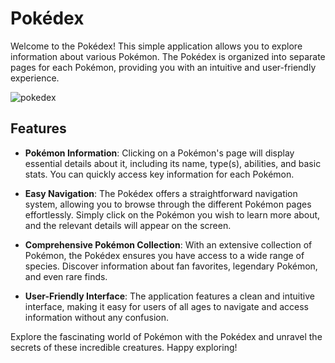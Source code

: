 # Pokédex

Welcome to the Pokédex! This simple application allows you to explore information about various Pokémon. The Pokédex is organized into separate pages for each Pokémon, providing you with an intuitive and user-friendly experience.

![pokedex](https://github.com/user-attachments/assets/9c0b89e2-782f-42c5-b5e0-a2bbc2df45f4)

## Features

- **Pokémon Information**: Clicking on a Pokémon's page will display essential details about it, including its name, type(s), abilities, and basic stats. You can quickly access key information for each Pokémon.

- **Easy Navigation**: The Pokédex offers a straightforward navigation system, allowing you to browse through the different Pokémon pages effortlessly. Simply click on the Pokémon you wish to learn more about, and the relevant details will appear on the screen.

- **Comprehensive Pokémon Collection**: With an extensive collection of Pokémon, the Pokédex ensures you have access to a wide range of species. Discover information about fan favorites, legendary Pokémon, and even rare finds.

- **User-Friendly Interface**: The application features a clean and intuitive interface, making it easy for users of all ages to navigate and access information without any confusion.

Explore the fascinating world of Pokémon with the Pokédex and unravel the secrets of these incredible creatures. Happy exploring!

